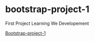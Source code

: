 # bootstrap-project-1
First Project Learning We Developement


[Bootstrap-project-1](bootstrap-project-1-rqk.netlify.app)
